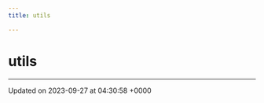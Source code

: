 ```yaml
---
title: utils

---
```


# utils








-------------------------------

Updated on 2023-09-27 at 04:30:58 +0000